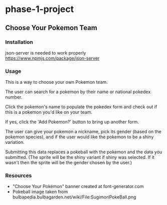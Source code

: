 # phase-1-project
## Choose Your Pokemon Team

### Installation
json-server is needed to work properly
https://www.npmjs.com/package/json-server

### Usage

This is a way to choose your own Pokemon team.

The user can search for a pokemon by their name or national pokedex number.

Click the pokemon's name to populate the pokedex form and check out if this is a pokemon you'd like on your team.

If yes, click the 'Add Pokemon?' button to bring up another form.

The user can give your pokemon a nickname, pick its gender (based on the pokemon species), and if the user would like the pokemon to be a shiny variation.

Submitting this data replaces a pokeball with the pokemon and the data you submitted. (The sprite will be the shiny variant if shiny was selected. If it wasn't then the sprite will be the gender chosen by the user.)

### Resources
- "Choose Your Pokémon" banner created at font-generator.com
- Pokeball image taken from bulbapedia.bulbagarden.net/wiki/File:SugimoriPokeBall.png